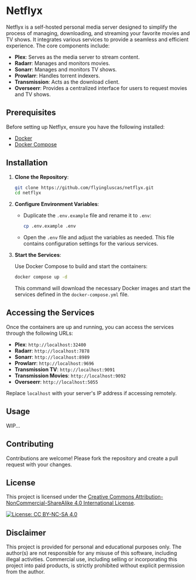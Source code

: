 # Netflyx

Netflyx is a self-hosted personal media server designed to simplify the process of managing, downloading, and streaming your favorite movies and TV shows. It integrates various services to provide a seamless and efficient experience. The core components include:

- **Plex**: Serves as the media server to stream content.
- **Radarr**: Manages and monitors movies.
- **Sonarr**: Manages and monitors TV shows.
- **Prowlarr**: Handles torrent indexers.
- **Transmission**: Acts as the download client.
- **Overseerr**: Provides a centralized interface for users to request movies and TV shows.

## Prerequisites

Before setting up Netflyx, ensure you have the following installed:

- [Docker](https://www.docker.com/get-started)
- [Docker Compose](https://docs.docker.com/compose/install/)

## Installation

1. **Clone the Repository**:

   ```bash
   git clone https://github.com/flyingluscas/netflyx.git
   cd netflyx
   ```

2. **Configure Environment Variables**:

   - Duplicate the `.env.example` file and rename it to `.env`:

     ```bash
     cp .env.example .env
     ```

   - Open the `.env` file and adjust the variables as needed. This file contains configuration settings for the various services.

3. **Start the Services**:

   Use Docker Compose to build and start the containers:

   ```bash
   docker compose up -d
   ```

   This command will download the necessary Docker images and start the services defined in the `docker-compose.yml` file.

## Accessing the Services

Once the containers are up and running, you can access the services through the following URLs:

- **Plex**: `http://localhost:32400`
- **Radarr**: `http://localhost:7878`
- **Sonarr**: `http://localhost:8989`
- **Prowlarr**: `http://localhost:9696`
- **Transmission TV**: `http://localhost:9091`
- **Transmission Movies**: `http://localhost:9092`
- **Overseerr**: `http://localhost:5055`

Replace `localhost` with your server's IP address if accessing remotely.

## Usage

WIP...

## Contributing

Contributions are welcome! Please fork the repository and create a pull request with your changes.

## License

This project is licensed under the [Creative Commons Attribution-NonCommercial-ShareAlike 4.0 International License](https://creativecommons.org/licenses/by-nc-sa/4.0/).

[![License: CC BY-NC-SA 4.0](https://img.shields.io/badge/License-CC%20BY--NC--SA%204.0-lightgrey.svg)](https://creativecommons.org/licenses/by-nc-sa/4.0/)

## Disclaimer

This project is provided for personal and educational purposes only. The author(s) are not responsible for any misuse of this software, including illegal activities. Commercial use, including selling or incorporating this project into paid products, is strictly prohibited without explicit permission from the author.
